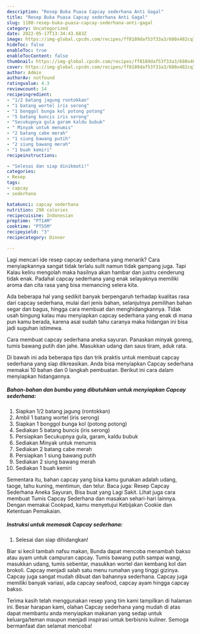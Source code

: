 ```yaml
---
description: "Resep Buka Puasa Capcay sederhana Anti Gagal"
title: "Resep Buka Puasa Capcay sederhana Anti Gagal"
slug: 1108-resep-buka-puasa-capcay-sederhana-anti-gagal
category: Uncategorized
date: 2022-05-17T13:34:43.683Z
image: https://img-global.cpcdn.com/recipes/ff8189daf53f33a3/680x482cq70/capcay-sederhana-foto-resep-utama.jpg
hideToc: false
enableToc: true
enableTocContent: false
thumbnail: https://img-global.cpcdn.com/recipes/ff8189daf53f33a3/680x482cq70/capcay-sederhana-foto-resep-utama.jpg
cover: https://img-global.cpcdn.com/recipes/ff8189daf53f33a3/680x482cq70/capcay-sederhana-foto-resep-utama.jpg
author: Admin
authorAv: notfound
ratingvalue: 4.3
reviewcount: 14
recipeingredient:
- "1/2 batang jagung rontokkan"
- "1 batang wortel iris serong"
- "1 bonggol bunga kol potong potong"
- "5 batang buncis iris serong"
- "Secukupnya gula garam kaldu bubuk"
- " Minyak untuk menumis"
- "2 batang cabe merah"
- "1 siung bawang putih"
- "2 siung bawang merah"
- "1 buah kemiri"
recipeinstructions:

- "Selesai dan siap dinikmati!"
categories:
- Resep
tags:
- capcay
- sederhana

katakunci: capcay sederhana 
nutrition: 298 calories
recipecuisine: Indonesian
preptime: "PT14M"
cooktime: "PT55M"
recipeyield: "3"
recipecategory: Dinner

---
```



Lagi mencari ide resep capcay sederhana yang menarik? Cara menyiapkannya sangat tidak terlalu sulit namun tidak gampang juga. Tapi Kalau keliru mengolah maka hasilnya akan hambar dan justru cenderung tidak enak. Padahal capcay sederhana yang enak selayaknya memiliki aroma dan cita rasa yang bisa memancing selera kita.


Ada beberapa hal yang sedikit banyak berpengaruh terhadap kualitas rasa dari capcay sederhana, mulai dari jenis bahan, selanjutnya pemilihan bahan segar dan bagus, hingga cara membuat dan menghidangkannya. Tidak usah bingung kalau mau menyiapkan capcay sederhana yang enak di mana pun kamu berada, karena asal sudah tahu caranya maka hidangan ini bisa jadi suguhan istimewa.

Cara membuat capcay sederhana aneka sayuran. Panaskan minyak goreng, tumis bawang putih dan jahe. Masukkan udang dan saus tiram, aduk rata.


Di bawah ini ada beberapa tips dan trik praktis untuk membuat capcay sederhana yang siap dikreasikan. Anda bisa menyiapkan Capcay sederhana memakai 10 bahan dan 0 langkah pembuatan. Berikut ini cara dalam menyiapkan hidangannya.

<!--inarticleads1-->

##### Bahan-bahan dan bumbu yang dibutuhkan untuk menyiapkan Capcay sederhana:

1. Siapkan 1/2 batang jagung (rontokkan)
1. Ambil 1 batang wortel (iris serong)
1. Siapkan 1 bonggol bunga kol (potong potong)
1. Sediakan 5 batang buncis (iris serong)
1. Persiapkan Secukupnya gula, garam, kaldu bubuk
1. Sediakan  Minyak untuk menumis
1. Sediakan 2 batang cabe merah
1. Persiapkan 1 siung bawang putih
1. Sediakan 2 siung bawang merah
1. Sediakan 1 buah kemiri


Sementara itu, bahan capcay yang bisa kamu gunakan adalah udang, taoge, tahu kuning, mentimun, dan telur. Baca juga: Resep Capcay Sederhana Aneka Sayuran, Bisa buat yang Lagi Sakit. Lihat juga cara membuat Tumis Capcay Sederhana dan masakan sehari-hari lainnya. Dengan memakai Cookpad, kamu menyetujui Kebijakan Cookie dan Ketentuan Pemakaian. 

<!--inarticleads2-->

##### Instruksi untuk memasak Capcay sederhana:


1. Selesai dan siap dihidangkan!

Biar si kecil tambah nafsu makan, Bunda dapat mencoba menambah bakso atau ayam untuk campuran capcay. Tumis bawang putih sampai wangi, masukkan udang, tumis sebentar, masukkan wortel dan kembang kol dan brokoli. Capcay menjadi salah satu menu rumahan yang tinggi gizinya. Capcay juga sangat mudah dibuat dan bahannya sederhana. Capcay juga memiliki banyak variasi, ada capcay seafood, capcay ayam hingga capcay bakso. 

Terima kasih telah menggunakan resep yang tim kami tampilkan di halaman ini. Besar harapan kami, olahan Capcay sederhana yang mudah di atas dapat membantu anda menyiapkan makanan yang sedap untuk keluarga/teman maupun menjadi inspirasi untuk berbisnis kuliner. Semoga bermanfaat dan selamat mencoba!

